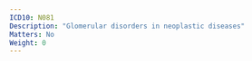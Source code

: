 ```yaml
---
ICD10: N081
Description: "Glomerular disorders in neoplastic diseases"
Matters: No
Weight: 0
---
```

